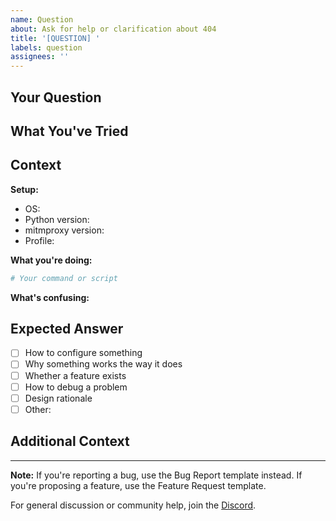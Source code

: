 ```yaml
---
name: Question
about: Ask for help or clarification about 404
title: '[QUESTION] '
labels: question
assignees: ''
---
```


## Your Question

<!-- Ask clearly. We can't read your mind. -->

## What You've Tried

<!-- Did you check the README? Search existing issues? Try debugging? -->

## Context

**Setup:**
- OS: 
- Python version: 
- mitmproxy version: 
- Profile: 

**What you're doing:**
```bash
# Your command or script
```

**What's confusing:**
<!-- Error message, unexpected behavior, unclear docs, etc. -->

## Expected Answer

<!-- What kind of response are you looking for? -->

- [ ] How to configure something
- [ ] Why something works the way it does
- [ ] Whether a feature exists
- [ ] How to debug a problem
- [ ] Design rationale
- [ ] Other:

## Additional Context

<!-- Logs, screenshots, links, whatever helps -->

---

**Note:** If you're reporting a bug, use the Bug Report template instead. If you're proposing a feature, use the Feature Request template.

For general discussion or community help, join the [Discord](https://discord.gg/G7rUYrZqS2).